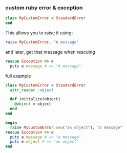 ### custom ruby error & exception


```ruby
class MyCustomError < StandardError
end
```

This allows you to raise it using:

```ruby
raise MyCustomError, "A message"
```

and later, get that message when rescuing

```ruby
rescue Exception => e
  puts e.message # => "A message"
```

full example

```ruby
class MyCustomError < StandardError
  attr_reader :object

  def initialize(object)
    @object = object
  end
end

begin
  raise MyCustomError.new("an object"), "a message"
rescue Exception => e
  puts e.message # => "a message"
  puts e.object # => "an object"
end
```
